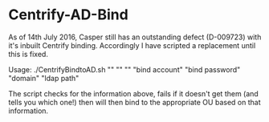 # Centrify-AD-Bind

As of 14th July 2016, Casper still has an outstanding defect (D-009723) with it's inbuilt Centrify binding. Accordingly I have scripted a replacement until this is fixed.

Usage: ./CentrifyBindtoAD.sh "" "" "" "bind account" "bind password" "domain" "ldap path"

The script checks for the information above, fails if it doesn't get them (and tells you which one!) then will then bind to the appropriate OU based on that information.
